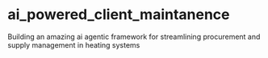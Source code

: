 # ai_powered_client_maintanence

Building an amazing ai agentic framework for streamlining procurement and supply management in heating systems
